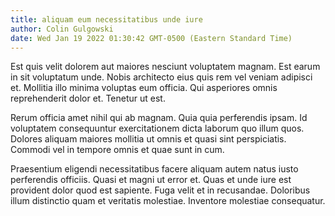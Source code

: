 ```yaml
---
title: aliquam eum necessitatibus unde iure
author: Colin Gulgowski
date: Wed Jan 19 2022 01:30:42 GMT-0500 (Eastern Standard Time)
---
```

Est quis velit dolorem aut maiores nesciunt voluptatem magnam. Est earum in sit voluptatum unde. Nobis architecto eius quis rem vel veniam adipisci et. Mollitia illo minima voluptas eum officia. Qui asperiores omnis reprehenderit dolor et. Tenetur ut est.

 Rerum officia amet nihil qui ab magnam. Quia quia perferendis ipsam. Id voluptatem consequuntur exercitationem dicta laborum quo illum quos. Dolores aliquam maiores mollitia ut omnis et quasi sint perspiciatis. Commodi vel in tempore omnis et quae sunt in cum.

 Praesentium eligendi necessitatibus facere aliquam autem natus iusto perferendis officiis. Quasi et magni ut error et. Quas et unde iure est provident dolor quod est sapiente. Fuga velit et in recusandae. Doloribus illum distinctio quam et veritatis molestiae. Inventore molestiae consequatur.